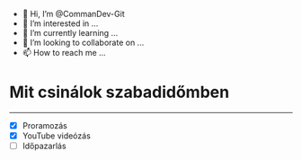 - 👋 Hi, I’m @CommanDev-Git
- 👀 I’m interested in ...
- 🌱 I’m currently learning ...
- 💞️ I’m looking to collaborate on ...
- 📫 How to reach me ...

<h1>Mit csinálok szabadidőmben</h1><hr>

- [x] Proramozás
- [x] YouTube videózás
- [ ] Időpazarlás

<!---
CommanDev-Git/CommanDev-Git is a ✨ special ✨ repository because its `README.md` (this file) appears on your GitHub profile.
You can click the Preview link to take a look at your changes.
--->
